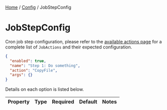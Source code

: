 [Home](/README.md) / [Config](/docs/configuration/README.md) / JobStepConfig

# JobStepConfig
Cron job step configuration, please refer to the [available actions page](/docs/job-actions/README.md) for a complete list of `JobActions` and their expected configuration.

```json
{
  "enabled": true,
  "name": "Step 1: Do something",
  "action": "CopyFile",
  "args": {}
}
```

Details on each option is listed below.

| Property | Type | Required | Default | Notes |
| --- | --- | ---- | ---- | --- |
